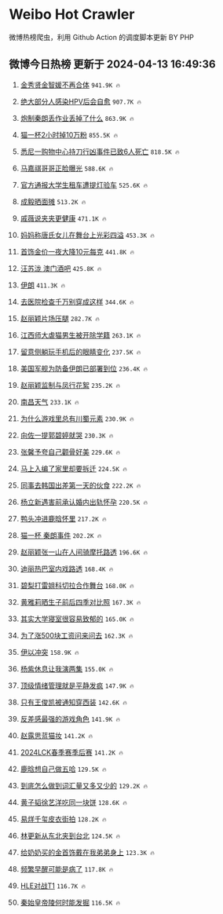 # Weibo Hot Crawler 



微博热榜爬虫，利用 Github Action 的调度脚本更新 BY PHP 


## 微博今日热榜 更新于 2024-04-13 16:49:36 
1. [金秀贤金智媛不再合体](https://s.weibo.com/weibo?q=%23%E9%87%91%E7%A7%80%E8%B4%A4%E9%87%91%E6%99%BA%E5%AA%9B%E4%B8%8D%E5%86%8D%E5%90%88%E4%BD%93%23&t=31&band_rank=1&Refer=top) `941.9K 🔥` 

1. [绝大部分人感染HPV后会自愈](https://s.weibo.com/weibo?q=%23%E7%BB%9D%E5%A4%A7%E9%83%A8%E5%88%86%E4%BA%BA%E6%84%9F%E6%9F%93HPV%E5%90%8E%E4%BC%9A%E8%87%AA%E6%84%88%23&t=31&band_rank=2&Refer=top) `907.7K 🔥` 

1. [炮制秦朗丢作业丢掉了什么](https://s.weibo.com/weibo?q=%23%E7%82%AE%E5%88%B6%E7%A7%A6%E6%9C%97%E4%B8%A2%E4%BD%9C%E4%B8%9A%E4%B8%A2%E6%8E%89%E4%BA%86%E4%BB%80%E4%B9%88%23&t=31&band_rank=3&Refer=top) `863.9K 🔥` 

1. [猫一杯2小时掉10万粉](https://s.weibo.com/weibo?q=%23%E7%8C%AB%E4%B8%80%E6%9D%AF2%E5%B0%8F%E6%97%B6%E6%8E%8910%E4%B8%87%E7%B2%89%23&t=31&band_rank=4&Refer=top) `855.5K 🔥` 

1. [悉尼一购物中心持刀行凶事件已致6人死亡](https://s.weibo.com/weibo?q=%23%E6%82%89%E5%B0%BC%E4%B8%80%E8%B4%AD%E7%89%A9%E4%B8%AD%E5%BF%83%E6%8C%81%E5%88%80%E8%A1%8C%E5%87%B6%E4%BA%8B%E4%BB%B6%E5%B7%B2%E8%87%B46%E4%BA%BA%E6%AD%BB%E4%BA%A1%23&t=31&band_rank=5&Refer=top) `818.5K 🔥` 

1. [马嘉祺哥哥正脸曝光](https://s.weibo.com/weibo?q=%23%E9%A9%AC%E5%98%89%E7%A5%BA%E5%93%A5%E5%93%A5%E6%AD%A3%E8%84%B8%E6%9B%9D%E5%85%89%23&t=31&band_rank=6&Refer=top) `588.6K 🔥` 

1. [官方通报大学生租车遭提灯验车](https://s.weibo.com/weibo?q=%23%E5%AE%98%E6%96%B9%E9%80%9A%E6%8A%A5%E5%A4%A7%E5%AD%A6%E7%94%9F%E7%A7%9F%E8%BD%A6%E9%81%AD%E6%8F%90%E7%81%AF%E9%AA%8C%E8%BD%A6%23&t=31&band_rank=7&Refer=top) `525.6K 🔥` 

1. [成毅晒面摊](https://s.weibo.com/weibo?q=%23%E6%88%90%E6%AF%85%E6%99%92%E9%9D%A2%E6%91%8A%23&t=31&band_rank=8&Refer=top) `513.2K 🔥` 

1. [戚薇说夹夹更健康](https://s.weibo.com/weibo?q=%23%E6%88%9A%E8%96%87%E8%AF%B4%E5%A4%B9%E5%A4%B9%E6%9B%B4%E5%81%A5%E5%BA%B7%23&t=31&band_rank=9&Refer=top) `471.1K 🔥` 

1. [妈妈称唐氏女儿在舞台上光彩四溢](https://s.weibo.com/weibo?q=%23%E5%A6%88%E5%A6%88%E7%A7%B0%E5%94%90%E6%B0%8F%E5%A5%B3%E5%84%BF%E5%9C%A8%E8%88%9E%E5%8F%B0%E4%B8%8A%E5%85%89%E5%BD%A9%E5%9B%9B%E6%BA%A2%23&t=31&band_rank=10&Refer=top) `453.3K 🔥` 

1. [首饰金价一夜大降10元每克](https://s.weibo.com/weibo?q=%23%E9%A6%96%E9%A5%B0%E9%87%91%E4%BB%B7%E4%B8%80%E5%A4%9C%E5%A4%A7%E9%99%8D10%E5%85%83%E6%AF%8F%E5%85%8B%23&t=31&band_rank=11&Refer=top) `441.8K 🔥` 

1. [汪苏泷 澳门酒吧](https://s.weibo.com/weibo?q=%E6%B1%AA%E8%8B%8F%E6%B3%B7%20%E6%BE%B3%E9%97%A8%E9%85%92%E5%90%A7&t=31&band_rank=12&Refer=top) `425.8K 🔥` 

1. [伊朗](https://s.weibo.com/weibo?q=%E4%BC%8A%E6%9C%97&t=31&band_rank=13&Refer=top) `411.3K 🔥` 

1. [去医院检查千万别穿成这样](https://s.weibo.com/weibo?q=%23%E5%8E%BB%E5%8C%BB%E9%99%A2%E6%A3%80%E6%9F%A5%E5%8D%83%E4%B8%87%E5%88%AB%E7%A9%BF%E6%88%90%E8%BF%99%E6%A0%B7%23&t=31&band_rank=14&Refer=top) `344.6K 🔥` 

1. [赵丽颖片场压腿](https://s.weibo.com/weibo?q=%23%E8%B5%B5%E4%B8%BD%E9%A2%96%E7%89%87%E5%9C%BA%E5%8E%8B%E8%85%BF%23&t=31&band_rank=15&Refer=top) `282.7K 🔥` 

1. [江西师大虐猫男生被开除学籍](https://s.weibo.com/weibo?q=%23%E6%B1%9F%E8%A5%BF%E5%B8%88%E5%A4%A7%E8%99%90%E7%8C%AB%E7%94%B7%E7%94%9F%E8%A2%AB%E5%BC%80%E9%99%A4%E5%AD%A6%E7%B1%8D%23&t=31&band_rank=16&Refer=top) `263.1K 🔥` 

1. [留意侧躺玩手机后的眼睛变化](https://s.weibo.com/weibo?q=%23%E7%95%99%E6%84%8F%E4%BE%A7%E8%BA%BA%E7%8E%A9%E6%89%8B%E6%9C%BA%E5%90%8E%E7%9A%84%E7%9C%BC%E7%9D%9B%E5%8F%98%E5%8C%96%23&t=31&band_rank=17&Refer=top) `237.5K 🔥` 

1. [美国军舰为防备伊朗已部署到位](https://s.weibo.com/weibo?q=%23%E7%BE%8E%E5%9B%BD%E5%86%9B%E8%88%B0%E4%B8%BA%E9%98%B2%E5%A4%87%E4%BC%8A%E6%9C%97%E5%B7%B2%E9%83%A8%E7%BD%B2%E5%88%B0%E4%BD%8D%23&t=31&band_rank=18&Refer=top) `236.4K 🔥` 

1. [赵丽颖监制与凤行花絮](https://s.weibo.com/weibo?q=%23%E8%B5%B5%E4%B8%BD%E9%A2%96%E7%9B%91%E5%88%B6%E4%B8%8E%E5%87%A4%E8%A1%8C%E8%8A%B1%E7%B5%AE%23&t=31&band_rank=19&Refer=top) `235.2K 🔥` 

1. [南昌天气](https://s.weibo.com/weibo?q=%E5%8D%97%E6%98%8C%E5%A4%A9%E6%B0%94&t=31&band_rank=20&Refer=top) `233.1K 🔥` 

1. [为什么游戏里总有川蜀元素](https://s.weibo.com/weibo?q=%23%E4%B8%BA%E4%BB%80%E4%B9%88%E6%B8%B8%E6%88%8F%E9%87%8C%E6%80%BB%E6%9C%89%E5%B7%9D%E8%9C%80%E5%85%83%E7%B4%A0%23&t=31&band_rank=21&Refer=top) `230.9K 🔥` 

1. [向佐一提郭碧婷就哭](https://s.weibo.com/weibo?q=%23%E5%90%91%E4%BD%90%E4%B8%80%E6%8F%90%E9%83%AD%E7%A2%A7%E5%A9%B7%E5%B0%B1%E5%93%AD%23&t=31&band_rank=22&Refer=top) `230.3K 🔥` 

1. [张馨予夸自己颧骨好美](https://s.weibo.com/weibo?q=%23%E5%BC%A0%E9%A6%A8%E4%BA%88%E5%A4%B8%E8%87%AA%E5%B7%B1%E9%A2%A7%E9%AA%A8%E5%A5%BD%E7%BE%8E%23&t=31&band_rank=23&Refer=top) `229.6K 🔥` 

1. [马上入编了家里却要拆迁](https://s.weibo.com/weibo?q=%23%E9%A9%AC%E4%B8%8A%E5%85%A5%E7%BC%96%E4%BA%86%E5%AE%B6%E9%87%8C%E5%8D%B4%E8%A6%81%E6%8B%86%E8%BF%81%23&t=31&band_rank=24&Refer=top) `224.5K 🔥` 

1. [同事去韩国出差第一天的伙食](https://s.weibo.com/weibo?q=%23%E5%90%8C%E4%BA%8B%E5%8E%BB%E9%9F%A9%E5%9B%BD%E5%87%BA%E5%B7%AE%E7%AC%AC%E4%B8%80%E5%A4%A9%E7%9A%84%E4%BC%99%E9%A3%9F%23&t=31&band_rank=25&Refer=top) `222.2K 🔥` 

1. [杨立新遇害前承认婚内出轨怀孕](https://s.weibo.com/weibo?q=%23%E6%9D%A8%E7%AB%8B%E6%96%B0%E9%81%87%E5%AE%B3%E5%89%8D%E6%89%BF%E8%AE%A4%E5%A9%9A%E5%86%85%E5%87%BA%E8%BD%A8%E6%80%80%E5%AD%95%23&t=31&band_rank=26&Refer=top) `220.5K 🔥` 

1. [鸭头冲进鹿晗怀里](https://s.weibo.com/weibo?q=%23%E9%B8%AD%E5%A4%B4%E5%86%B2%E8%BF%9B%E9%B9%BF%E6%99%97%E6%80%80%E9%87%8C%23&t=31&band_rank=27&Refer=top) `217.2K 🔥` 

1. [猫一杯 秦朗事件](https://s.weibo.com/weibo?q=%E7%8C%AB%E4%B8%80%E6%9D%AF%20%E7%A7%A6%E6%9C%97%E4%BA%8B%E4%BB%B6&t=31&band_rank=28&Refer=top) `202.2K 🔥` 

1. [赵丽颖张一山在人间骑摩托路透](https://s.weibo.com/weibo?q=%23%E8%B5%B5%E4%B8%BD%E9%A2%96%E5%BC%A0%E4%B8%80%E5%B1%B1%E5%9C%A8%E4%BA%BA%E9%97%B4%E9%AA%91%E6%91%A9%E6%89%98%E8%B7%AF%E9%80%8F%23&t=31&band_rank=29&Refer=top) `196.6K 🔥` 

1. [迪丽热巴室内戏路透](https://s.weibo.com/weibo?q=%23%E8%BF%AA%E4%B8%BD%E7%83%AD%E5%B7%B4%E5%AE%A4%E5%86%85%E6%88%8F%E8%B7%AF%E9%80%8F%23&t=31&band_rank=30&Refer=top) `168.4K 🔥` 

1. [碧梨打雷姐科切拉合作舞台](https://s.weibo.com/weibo?q=%23%E7%A2%A7%E6%A2%A8%E6%89%93%E9%9B%B7%E5%A7%90%E7%A7%91%E5%88%87%E6%8B%89%E5%90%88%E4%BD%9C%E8%88%9E%E5%8F%B0%23&t=31&band_rank=31&Refer=top) `168.0K 🔥` 

1. [黄雅莉晒生子前后四季对比照](https://s.weibo.com/weibo?q=%23%E9%BB%84%E9%9B%85%E8%8E%89%E6%99%92%E7%94%9F%E5%AD%90%E5%89%8D%E5%90%8E%E5%9B%9B%E5%AD%A3%E5%AF%B9%E6%AF%94%E7%85%A7%23&t=31&band_rank=32&Refer=top) `167.3K 🔥` 

1. [其实大学寝室很容易致郁的](https://s.weibo.com/weibo?q=%23%E5%85%B6%E5%AE%9E%E5%A4%A7%E5%AD%A6%E5%AF%9D%E5%AE%A4%E5%BE%88%E5%AE%B9%E6%98%93%E8%87%B4%E9%83%81%E7%9A%84%23&t=31&band_rank=33&Refer=top) `165.0K 🔥` 

1. [为了涨500块工资问来问去](https://s.weibo.com/weibo?q=%23%E4%B8%BA%E4%BA%86%E6%B6%A8500%E5%9D%97%E5%B7%A5%E8%B5%84%E9%97%AE%E6%9D%A5%E9%97%AE%E5%8E%BB%23&t=31&band_rank=34&Refer=top) `162.3K 🔥` 

1. [伊以冲突](https://s.weibo.com/weibo?q=%23%E4%BC%8A%E4%BB%A5%E5%86%B2%E7%AA%81%23&t=31&band_rank=35&Refer=top) `158.9K 🔥` 

1. [杨紫休息让我演两集](https://s.weibo.com/weibo?q=%23%E6%9D%A8%E7%B4%AB%E4%BC%91%E6%81%AF%E8%AE%A9%E6%88%91%E6%BC%94%E4%B8%A4%E9%9B%86%23&t=31&band_rank=36&Refer=top) `155.0K 🔥` 

1. [顶级情绪管理就是平静发疯](https://s.weibo.com/weibo?q=%23%E9%A1%B6%E7%BA%A7%E6%83%85%E7%BB%AA%E7%AE%A1%E7%90%86%E5%B0%B1%E6%98%AF%E5%B9%B3%E9%9D%99%E5%8F%91%E7%96%AF%23&t=31&band_rank=37&Refer=top) `147.9K 🔥` 

1. [只有王俊凯被通知穿西装](https://s.weibo.com/weibo?q=%23%E5%8F%AA%E6%9C%89%E7%8E%8B%E4%BF%8A%E5%87%AF%E8%A2%AB%E9%80%9A%E7%9F%A5%E7%A9%BF%E8%A5%BF%E8%A3%85%23&t=31&band_rank=38&Refer=top) `142.6K 🔥` 

1. [反差感最强的游戏角色](https://s.weibo.com/weibo?q=%23%E5%8F%8D%E5%B7%AE%E6%84%9F%E6%9C%80%E5%BC%BA%E7%9A%84%E6%B8%B8%E6%88%8F%E8%A7%92%E8%89%B2%23&t=31&band_rank=39&Refer=top) `141.9K 🔥` 

1. [赵露思蓝猫妆](https://s.weibo.com/weibo?q=%23%E8%B5%B5%E9%9C%B2%E6%80%9D%E8%93%9D%E7%8C%AB%E5%A6%86%23&t=31&band_rank=40&Refer=top) `141.2K 🔥` 

1. [2024LCK春季赛季后赛](https://s.weibo.com/weibo?q=%232024LCK%E6%98%A5%E5%AD%A3%E8%B5%9B%E5%AD%A3%E5%90%8E%E8%B5%9B%23&t=31&band_rank=41&Refer=top) `141.2K 🔥` 

1. [鹿晗想自己做五哈](https://s.weibo.com/weibo?q=%23%E9%B9%BF%E6%99%97%E6%83%B3%E8%87%AA%E5%B7%B1%E5%81%9A%E4%BA%94%E5%93%88%23&t=31&band_rank=42&Refer=top) `129.5K 🔥` 

1. [到底怎么做到词汇量又多又少的](https://s.weibo.com/weibo?q=%23%E5%88%B0%E5%BA%95%E6%80%8E%E4%B9%88%E5%81%9A%E5%88%B0%E8%AF%8D%E6%B1%87%E9%87%8F%E5%8F%88%E5%A4%9A%E5%8F%88%E5%B0%91%E7%9A%84%23&t=31&band_rank=43&Refer=top) `129.2K 🔥` 

1. [黄子韬徐艺洋吃同一块饼](https://s.weibo.com/weibo?q=%23%E9%BB%84%E5%AD%90%E9%9F%AC%E5%BE%90%E8%89%BA%E6%B4%8B%E5%90%83%E5%90%8C%E4%B8%80%E5%9D%97%E9%A5%BC%23&t=31&band_rank=44&Refer=top) `128.6K 🔥` 

1. [易烊千玺皮衣街拍](https://s.weibo.com/weibo?q=%23%E6%98%93%E7%83%8A%E5%8D%83%E7%8E%BA%E7%9A%AE%E8%A1%A3%E8%A1%97%E6%8B%8D%23&t=31&band_rank=45&Refer=top) `128.2K 🔥` 

1. [林更新从东北夹到台北](https://s.weibo.com/weibo?q=%23%E6%9E%97%E6%9B%B4%E6%96%B0%E4%BB%8E%E4%B8%9C%E5%8C%97%E5%A4%B9%E5%88%B0%E5%8F%B0%E5%8C%97%23&t=31&band_rank=46&Refer=top) `124.5K 🔥` 

1. [给奶奶买的金首饰戴在我弟弟身上](https://s.weibo.com/weibo?q=%23%E7%BB%99%E5%A5%B6%E5%A5%B6%E4%B9%B0%E7%9A%84%E9%87%91%E9%A6%96%E9%A5%B0%E6%88%B4%E5%9C%A8%E6%88%91%E5%BC%9F%E5%BC%9F%E8%BA%AB%E4%B8%8A%23&t=31&band_rank=47&Refer=top) `123.3K 🔥` 

1. [频繁早醒可能是病了](https://s.weibo.com/weibo?q=%23%E9%A2%91%E7%B9%81%E6%97%A9%E9%86%92%E5%8F%AF%E8%83%BD%E6%98%AF%E7%97%85%E4%BA%86%23&t=31&band_rank=48&Refer=top) `117.8K 🔥` 

1. [HLE对战T1](https://s.weibo.com/weibo?q=HLE%E5%AF%B9%E6%88%98T1&t=31&band_rank=49&Refer=top) `116.7K 🔥` 

1. [秦始皇帝陵何时能发掘](https://s.weibo.com/weibo?q=%23%E7%A7%A6%E5%A7%8B%E7%9A%87%E5%B8%9D%E9%99%B5%E4%BD%95%E6%97%B6%E8%83%BD%E5%8F%91%E6%8E%98%23&t=31&band_rank=50&Refer=top) `116.5K 🔥` 

